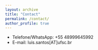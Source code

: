 ```yaml
---
layout: archive
title: "Contact"
permalink: /contact/
author_profile: true
---
```


<ul>
<li>Telefone/WhatsApp: +55 48999645992</li>
<li>E-mail: luis.santos[AT]ufsc.br<br /></li>
</ul>

